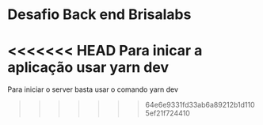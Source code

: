 # Desafio Back end Brisalabs

<<<<<<< HEAD
Para inicar a aplicação usar yarn dev
=======
Para iniciar o server basta usar o comando yarn dev
>>>>>>> 64e6e9331fd33ab6a89212b1d1105ef21f724410

